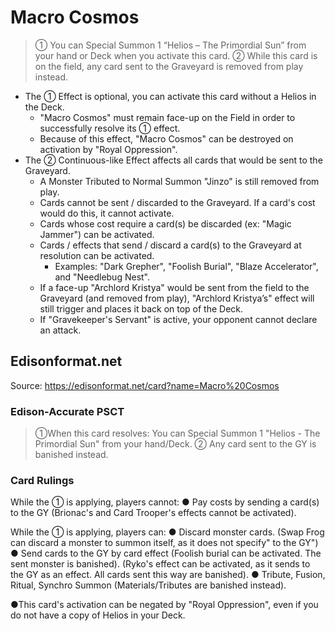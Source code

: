 # Macro Cosmos

> ① You can Special Summon 1 “Helios – The Primordial Sun” from your hand or Deck when you activate this card. ② While this card is on the field, any card sent to the Graveyard is removed from play instead.

*   The ① Effect is optional, you can activate this card without a Helios in the Deck.
    *   "Macro Cosmos" must remain face-up on the Field in order to successfully resolve its ① effect.
    *   Because of this effect, "Macro Cosmos" can be destroyed on activation by "Royal Oppression".
*   The ② Continuous-like Effect affects all cards that would be sent to the Graveyard.
    *   A Monster Tributed to Normal Summon "Jinzo" is still removed from play.
    *   Cards cannot be sent / discarded to the Graveyard. If a card's cost would do this, it cannot activate.
    *   Cards whose cost require a card(s) be discarded (ex: "Magic Jammer") can be activated.
    *   Cards / effects that send / discard a card(s) to the Graveyard at resolution can be activated.
        *   Examples: "Dark Grepher", "Foolish Burial", "Blaze Accelerator", and "Needlebug Nest".
    *   If a face-up "Archlord Kristya" would be sent from the field to the Graveyard (and removed from play), "Archlord Kristya’s" effect will still trigger and places it back on top of the Deck.
    *   If "Gravekeeper's Servant" is active, your opponent cannot declare an attack.

## Edisonformat.net

Source: https://edisonformat.net/card?name=Macro%20Cosmos

### Edison-Accurate PSCT

> ①When this card resolves: You can Special Summon 1 "Helios - The Primordial Sun" from your hand/Deck.
> ② Any card sent to the GY is banished instead.

### Card Rulings

While the ① is applying, players cannot:
● Pay costs by sending a card(s) to the GY (Brionac's and Card Trooper's effects cannot be activated).

While the ① is applying, players can:
● Discard monster cards. (Swap Frog can discard a monster to summon itself, as it does not specify" to the GY")
● Send cards to the GY by card effect (Foolish burial can be activated. The sent monster is banished). (Ryko's effect can be activated, as it sends to the GY as an effect. All cards sent this way are banished).
● Tribute, Fusion, Ritual, Synchro Summon (Materials/Tributes are banished instead).

●This card's activation can be negated by "Royal Oppression", even if you do not have a copy of Helios in your Deck.
            